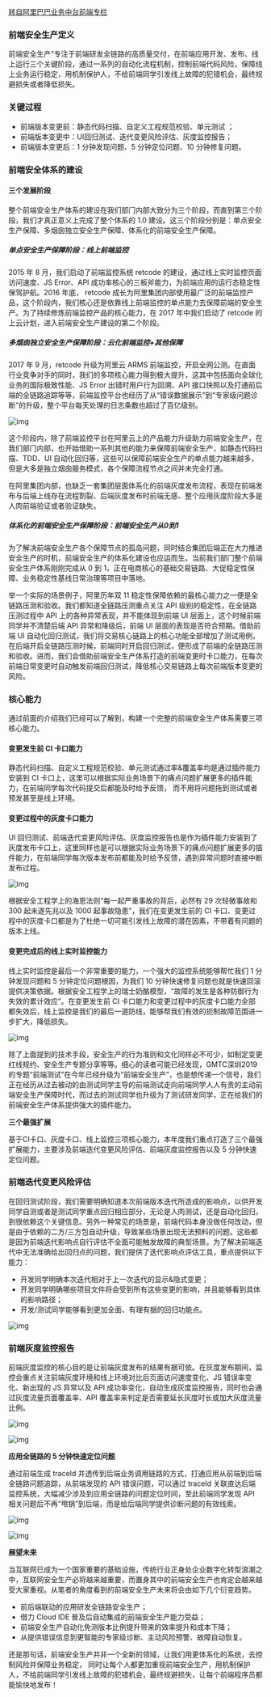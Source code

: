 [转自阿里巴巴业务中台前端专栏](https://zhuanlan.zhihu.com/p/122244561)

### 前端安全生产定义

前端安全⽣产”专注于前端研发全链路的⾼质量交付，在前端应⽤开发、发布、线上运⾏三个关键阶段，通过⼀系列的⾃动化流程机制，控制前端代码⻛险，保障线上业务运⾏稳定，⽤机制保护⼈，不给前端同学引发线上故障的犯错机会，最终规避损失或者降低损失。

### 关键过程

- 前端版本变更前：静态代码扫描、⾃定义⼯程规范校验、单元测试 ；
- 前端版本变更中：UI回归测试、迭代变更⻛险评估、灰度监控报告；
- 前端版本变更后：1 分钟发现问题、5 分钟定位问题、10 分钟修复问题。

### **前端安全体系的建设**

#### **三个发展阶段**

整个前端安全⽣产体系的建设在我们部⻔内部⼤致分为三个阶段，⽽直到第三个阶段，我们才真正意义上完成了整个体系的 1.0 建设。这三个阶段分别是：单点安全⽣产保障、多烟囱独⽴安全⽣产保障、体系化的前端安全⽣产保障。

##### 单点安全⽣产保障阶段：线上前端监控

2015 年 8 ⽉，我们启动了前端监控系统 retcode 的建设，通过线上实时监控⻚⾯访问速度、JS Error、API 成功率核⼼的三板斧能⼒，为前端应⽤的运⾏态稳定性保驾护航。2016 年底， retcode 成⻓为阿⾥集团内部使⽤最⼴泛的前端监控产品，这个阶段内，我们核⼼还是依靠线上前端监控的单点能⼒去保障前端的安全⽣产。为了持续修炼前端监控产品的核⼼能⼒，在 2017 年中我们启动了 retcode 的上云计划，进⼊前端安全⽣产建设的第⼆个阶段。

##### 多烟囱独⽴安全⽣产保障阶段：云化前端监控+其他保障

2017 年 9 ⽉，retcode 升级为阿⾥云 ARMS 前端监控，开启全⽹公测。在直⾯⾏业竞争对⼿的同时，我们的多项核⼼能⼒得到极⼤提升，这其中包括⾯向全球化业务的国际极致性能、JS Error 出错时⽤户⾏为回溯、API 接⼝快照以及打通前后端的全链路追踪等等，前端监控平台也经历了从“错误数据展示”到“专家级问题诊断”的升级，整个平台每天处理的⽇志条数也超过了百亿级别。

![img](https://pic1.zhimg.com/80/v2-348a2ebce2e913f8c97cacc8c48147dc_1440w.jpg)

这个阶段内，除了前端监控平台在阿⾥云上的产品能⼒升级助⼒前端安全⽣产，在我们部⻔内部，也开始借助⼀系列其他的能⼒来保障前端安全⽣产，如静态代码扫描、TDD、UI ⾃动化回归等，这些可以保障前端安全⽣产的单点能⼒越来越多，但是⼤多是独⽴烟囱服务模式，各个保障流程节点之间并未完全打通。

在阿⾥集团内部，也缺乏⼀套集团层⾯体系化的前端灰度发布流程，表现在前端发布与后端上线存在流程割裂、后端灰度发布时前端⽆感、整个应⽤灰度阶段⼤多是⼈⾁前端验证或者验证缺失。

##### 体系化的前端安全⽣产保障阶段：前端安全⽣产从0到1

为了解决前端安全⽣产各个保障节点的孤岛问题，同时结合集团后端正在⼤⼒推进安全⽣产的时机，前端安全⽣产的体系化建设也应运⽽⽣。当前我们部⻔整个前端安全⽣产体系刚刚完成从 0 到 1，正在电商核⼼的基础交易链路、⼤促稳定性保障、业务稳定性基线⽇常治理等项⽬中落地。

举⼀个实际的场景例⼦，阿⾥历年双 11 稳定性保障依赖的最核⼼能⼒之⼀便是全链路压测和验收。我们都知道全链路压测重点关注 API 级别的稳定性，在全链路压测过程中 API 上的各种异常表现，并不能体现到前端 UI 层⾯上，这个时候前端同学并不清楚后端 API 异常和降级后，前端 UI 层⾯的表现是否符合预期。借助前端 UI ⾃动化回归测试，我们将交易核⼼链路上的核⼼功能全部增加了测试⽤例，在后端开启全链路压测时候，前端同时开启回归测试，便形成了前端的全链路压测和验收。进⽽，我们会借助前端安全⽣产体系打造的前端变更时卡⼝能⼒，在每次前端⽇常变更时⾃动触发前端回归测试，降低核⼼交易链路上每次前端版本变更的⻛险。

### **核心能力**

通过前⾯的介绍我们已经可以了解到，构建⼀个完整的前端安全⽣产体系需要三项核⼼能⼒。

#### 变更发⽣前 CI 卡⼝能⼒

静态代码扫描、⾃定义⼯程规范校验、单元测试通过率&覆盖率均是通过插件能⼒安装到 CI 卡⼝上，这⾥可以根据实际业务场景下的痛点问题扩展更多的插件能⼒，在前端同学每次代码提交后都能及时给予反馈， ⽽不⽤将问题拖到测试或者预发甚⾄是线上环境。

#### 变更过程中的灰度卡⼝能⼒

UI 回归测试、前端迭代变更⻛险评估、灰度监控报告也是作为插件能⼒安装到了灰度发布卡⼝上，这⾥同样也是可以根据实际业务场景下的痛点问题扩展更多的插件能⼒，在前端同学每次版本发布前都能及时给予反馈，遇到异常问题时直接中断发布过程。

![img](https://pic4.zhimg.com/80/v2-be312f95ca27647203ed927486324aa7_1440w.jpg)

根据安全⼯程学上的海恩法则“每⼀起严重事故的背后，必然有 29 次轻微事故和 300 起未遂先兆以及 1000 起事故隐患”，我们在变更发⽣前的 CI 卡⼝、变更过程中的灰度卡⼝都是为了杜绝⼀切可能引发线上故障的潜在因素，不带着有问题的版本上线。

#### 变更完成后的线上实时监控能⼒

线上实时监控是最后⼀个⾮常重要的能⼒，⼀个强⼤的监控系统能够帮忙我们 1 分钟发现问题和 5 分钟定位问题根因，为我们 10 分钟快速修复问题也就是快速回滚提供决策依据。根据安全⼯程学上的瑞⼠奶酪模型，“故障的发⽣是各种防御⾏为失效的累计效应”。在变更发⽣前 CI 卡⼝能⼒和变更过程中的灰度卡⼝能⼒全部都失效后，线上监控是我们的最后⼀道防线，能够帮我们有效的扼制故障范围进⼀步扩⼤，降低损失。

![img](https://pic2.zhimg.com/80/v2-a4eb4805b4452610d069006f3e915d91_1440w.jpg)

除了上⾯提到的技术⼿段，安全⽣产的⾏为准则和⽂化同样必不可少，如制定变更红线规约、安全⽣产专题分享等等。细⼼的读者可能已经发现，GMTC深圳2019 的专题“前端测试”在今年已经升级为“前端安全⽣产”，也是想传递⼀个信号，我们正在经历从过去被动的由测试同学主导的前端测试⾛向前端同学⼈⼈有责的主动前端安全⽣产保障时代，⽽过去的测试同学也升级为了测试研发同学，正在给我们的前端安全⽣产体系提供强⼤的插件能⼒。

**三个最强扩展**

基于CI卡口、灰度卡口、线上监控三项核心能力，本年度我们重点打造了三个最强扩展能力，主要涉及前端迭代变更⻛险评估、前端灰度监控报告以及 5 分钟快速定位问题。

### 前端迭代变更⻛险评估

在回归测试阶段，我们需要明确知道本次前端版本迭代所造成的影响点，以供开发同学⾃测或者是测试同学重点回归相应部分，⽆论是⼈⾁测试，还是⾃动化回归，到很依赖这个关键信息。另外⼀种常⻅的场景是，前端代码本身没做任何改动，但是由于依赖的⼆⽅/三⽅包⾃动升级，导致某些场景出现⽆法预料的问题。这些都是因为前端迭代影响点⾃⾏评估不全⾯可能触发故障的典型场景。为了解决前端迭代中⽆法准确给出回归点的问题，我们提供了迭代影响点评估⼯具，重点提供以下能⼒：

- 开发同学明确本次迭代相对于上⼀次迭代的显示&隐式变更；
- 开发同学明确哪些项⽬⽂件将会受到所有这些变更的影响，并且能够看到具体的影响路径；
- 开发/测试同学能够看到更加全⾯、有理有据的回归功能点。

![img](https://pic1.zhimg.com/80/v2-6f23208daffcb4bd1afd4f03794a50d4_1440w.jpg)

### 前端灰度监控报告

前端灰度监控的核⼼⽬的是让前端灰度发布的结果有据可依。在灰度发布期间，监控会重点关注前端灰度环境和线上环境对⽐后⻚⾯访问速度变化、JS 错误率变化、新出现的 JS 异常以及 API 成功率变化，⾃动⽣成灰度监控报告，同时也会通过灰度流量⻚⾯覆盖率、API 覆盖率来判定是否需要延⻓灰度时⻓或加⼤灰度流量⽐例。

![img](https://pic3.zhimg.com/80/v2-1f843f8ab924561bf4f64b2814325e26_1440w.jpg)

![img](https://pic3.zhimg.com/80/v2-1b5f510f5a9672d1283cd37e3692285a_1440w.jpg)

**应⽤全链路的 5 分钟快速定位问题**

通过前端⽣成 traceId 并透传到后端业务调⽤链路的⽅式，打通应⽤从前端到后端全链路问题追踪，从前端发现的 API 错误问题，可以通过 traceId 关联直达后端监控系统，⼤幅减少涉及到应⽤全链路的问题定位时间，⾄此前端同学发现 API 相关问题后不再“甩锅”到后端，⽽是给后端同学提供诊断问题的有效线索。

![img](https://pic2.zhimg.com/80/v2-f0f6b1a23042377866b6ae962f7f3b41_1440w.png)

![img](https://pic3.zhimg.com/80/v2-9d28e6520aed6e2b86a6f39881df134e_1440w.jpg)

**展望未来**

当互联⽹已成为⼀个国家重要的基础设施，传统⾏业正身处企业数字化转型浪潮之中，互联⽹安全⽣产必将越来越重要，⽽置身其中的前端安全⽣产也肯定会越来越受⼤家重视。从笔者的⻆度看到的前端安全⽣产未来将会由如下⼏个衍变趋势。

- 前后端联动的应用研发全链路安全生产；
- 借力 Cloud IDE 普及后自动集成的前端安全生产能力受益；
- 前端安全生产自动化免测版本比例提升带来的效率提升和成本下降；
- 从提供错误信息到更智能的专家级诊断、主动风险预警、故障自动恢复。

还是那句话，前端安全⽣产并⾮⼀个全新的领域，让我们⽤更体系化的系统，去控制⻛险并保障业务稳定， 同时让每个⼈都更加重视前端安全⽣产，⽤机制保护⼈，不给前端同学引发线上故障的犯错机会，最终规避损失，让每个前端程序员都能愉快地发布！